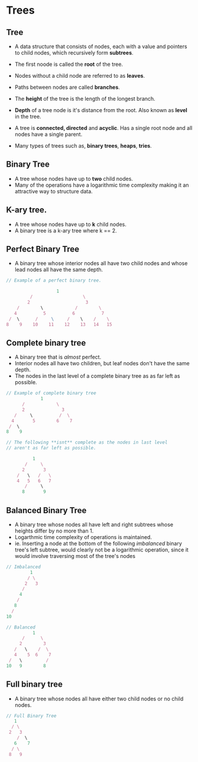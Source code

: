 # Trees

## Tree

- A data structure that consists of nodes, each with a value and pointers to child nodes, which recursively form **subtrees**.
- The first noode is called the **root** of the tree.
- Nodes without a child node are referred to as **leaves**.
- Paths between nodes are called **branches**.
- The **height** of the tree is the length of the longest branch.
- **Depth** of a tree node is it's distance from the root. Also known as **level** in the tree.

- A tree is **connected, directed** and **acyclic**. Has a single root node and all nodes have a single parent.

- Many types of trees such as, **binary trees**, **heaps**, **tries**.

## Binary Tree

- A tree whose nodes have up to **two** child nodes.
- Many of the operations have a logarithmic time complexity making it an attractive way to structure data.

## K-ary tree.

- A tree whose nodes have up to **k** child nodes.
- A binary tree is a k-ary tree where k == 2.

## Perfect Binary Tree

- A binary tree whose interior nodes all have two child nodes and whose lead nodes all have the same depth.

```js
// Example of a perfect binary tree.

                   1
         /                   \
        2                     3
    /        \            /        \
   4          5          6          7
 /  \      /     \     /    \    /    \
8    9    10    11    12    13   14   15
```

## Complete binary tree

- A binary tree that is _almost_ perfect.
- Interior nodes all have two children, but leaf nodes don't have the same depth.
- The nodes in the last level of a complete binary tree as as far left as possible.

```js
// Example of complete binary tree
             1
      /            \
      2              3
   /     \          /  \
  4       5        6    7
 /  \
8    9
```

```js
// The following **isnt** complete as the nodes in last level
// aren't as far left as possible.

          1
       /     \
      2       3
    /   \   /   \
    4   5   6   7
       /     \
      8       9
```

## Balanced Binary Tree

- A binary tree whose nodes all have left and right subtrees whose heights differ by no more than 1.
- Logarthmic time complexity of operations is maintained.
- ie. Inserting a node at the bottom of the following _imbalanced_ binary tree's left subtree, would clearly not be a logarithmic operation, since it would involve traversing most of the tree's nodes

```js
// Imbalanced
         1
        / \
       2   3
      /
     4
    /
   8
  /
10

// Balanced
          1
      /      \
     2        3
   /   \    /  \
   4    5  6    7
 /   \         /
10   9        8

```

## Full binary tree

- A binary tree whose nodes all have either two child nodes or no child nodes.

```js
// Full Binary Tree
   1
  / \
 2   3
    /  \
   6    7
  / \
 8   9
```
